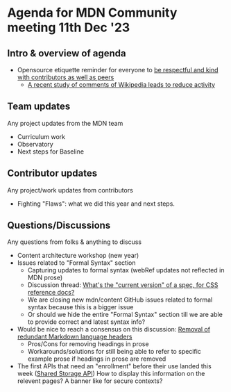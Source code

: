 # Agenda for MDN Community meeting 11th Dec '23

## Intro & overview of agenda

- Opensource etiquette reminder for everyone to [be respectful and kind with contributors as well as peers](https://developer.mozilla.org/en-US/docs/MDN/Community/Open_source_etiquette#be_polite_be_kind_avoid_incendiary_or_offensive_language)
  - [A recent study of comments of Wikipedia leads to reduce activity](https://academic.oup.com/pnasnexus/article/2/12/pgad385/7457939)

## Team updates

Any project updates from the MDN team

- Curriculum work
- Observatory
- Next steps for Baseline

## Contributor updates

Any project/work updates from contributors

- Fighting "Flaws": what we did this year and next steps.

## Questions/Discussions

Any questions from folks & anything to discuss

- Content architecture workshop (new year)
- Issues related to "Formal Syntax" section
  - Capturing updates to formal syntax (webRef updates not reflected in MDN prose)
  - Discussion thread: [What's the "current version" of a spec, for CSS reference docs?](https://github.com/orgs/mdn/discussions/442)
  - We are closing new mdn/content GitHub issues related to formal syntax because this is a bigger issue
  - Or should we hide the entire "Formal Syntax" section till we are able to provide correct and latest syntax info?
- Would be nice to reach a consensus on this discussion: [Removal of redundant Markdown language headers](https://github.com/orgs/mdn/discussions/426)
  - Pros/Cons for removing headings in prose
  - Workarounds/solutions for still being able to refer to specific example prose if headings in prose are removed
- The first APIs that need an "enrollment" before their use landed this week ([Shared Storage API](https://developer.mozilla.org/en-US/docs/Web/API/Shared_Storage_API)) How to display this information on the relevent pages? A banner like for secure contexts?
